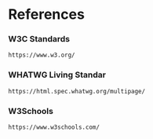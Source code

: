 # References

### W3C Standards

```
https://www.w3.org/
```

### WHATWG Living Standar

```
https://html.spec.whatwg.org/multipage/
```

### W3Schools

```
https://www.w3schools.com/
```